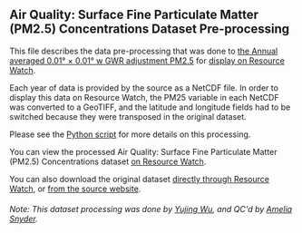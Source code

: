 ## Air Quality: Surface Fine Particulate Matter (PM2.5) Concentrations Dataset Pre-processing
This file describes the data pre-processing that was done to [the Annual averaged 0.01° × 0.01° w GWR adjustment PM2.5](http://fizz.phys.dal.ca/~atmos/martin/?page_id=140) for [display on Resource Watch](https://resourcewatch.org/data/explore/6e6750da-50c8-4b52-914f-b0d663a7ab59).

Each year of data is provided by the source as a NetCDF file. In order to display this data on Resource Watch, the PM25 variable in each NetCDF was converted to a GeoTIFF, and the latitude and longitude fields had to be switched because they were transposed in the original dataset.

Please see the [Python script](https://github.com/resource-watch/data-pre-processing/blob/master/cit_031_rw1_air_quality_PM25_concentration/cit_031_rw1_air_quality_PM25_concentration_processing.py) for more details on this processing.

You can view the processed Air Quality: Surface Fine Particulate Matter (PM2.5) Concentrations dataset [on Resource Watch](https://resourcewatch.org/data/explore/6e6750da-50c8-4b52-914f-b0d663a7ab59).

You can also download the original dataset [directly through Resource Watch](http://wri-projects.s3.amazonaws.com/resourcewatch/raster/cit_031_rw1_air_quality_PM25_concentration.zip), or [from the source website](http://fizz.phys.dal.ca/~atmos/martin/?page_id=140).

###### Note: This dataset processing was done by [Yujing Wu](https://www.wri.org/profile/yujing-wu), and QC'd by [Amelia Snyder](https://www.wri.org/profile/amelia-snyder).
